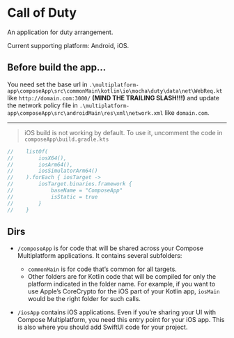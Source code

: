 # Call of Duty

An application for duty arrangement.

Current supporting platform: Android, iOS.

## Before build the app...

You need set the base url in `.\multiplatform-app\composeApp\src\commonMain\kotlin\io\mocha\duty\data\net\WebReq.kt` like `http://domain.com:3000/` **(MIND THE TRAILING SLASH!!!)** and update the network policy file in `.\multiplatform-app\composeApp\src\androidMain\res\xml\network.xml` like `domain.com`.

---

> iOS build is not working by default. To use it, uncomment the code in `composeApp\build.gradle.kts`

```Kotlin
//    listOf(
//        iosX64(),
//        iosArm64(),
//        iosSimulatorArm64()
//    ).forEach { iosTarget ->
//        iosTarget.binaries.framework {
//            baseName = "ComposeApp"
//            isStatic = true
//        }
//    }
```

## Dirs
* `/composeApp` is for code that will be shared across your Compose Multiplatform applications.
  It contains several subfolders:
  - `commonMain` is for code that’s common for all targets.
  - Other folders are for Kotlin code that will be compiled for only the platform indicated in the folder name.
    For example, if you want to use Apple’s CoreCrypto for the iOS part of your Kotlin app,
    `iosMain` would be the right folder for such calls.

* `/iosApp` contains iOS applications. Even if you’re sharing your UI with Compose Multiplatform, 
  you need this entry point for your iOS app. This is also where you should add SwiftUI code for your project.